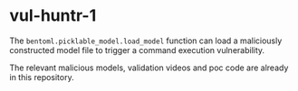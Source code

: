 # vul-huntr-1

The `bentoml.picklable_model.load_model` function can load a maliciously constructed model file to trigger a command execution vulnerability.

The relevant malicious models, validation videos and poc code are already in this repository.